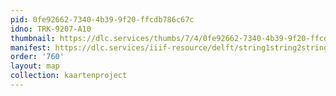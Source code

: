 ```yaml
---
pid: 0fe92662-7340-4b39-9f20-ffcdb786c67c
idno: TRK-9207-A10
thumbnail: https://dlc.services/thumbs/7/4/0fe92662-7340-4b39-9f20-ffcdb786c67c/full/400,339/0/default.jpg
manifest: https://dlc.services/iiif-resource/delft/string1string2string3/kaartenproject-2007/TRK-9207-A10
order: '760'
layout: map
collection: kaartenproject
---
```

